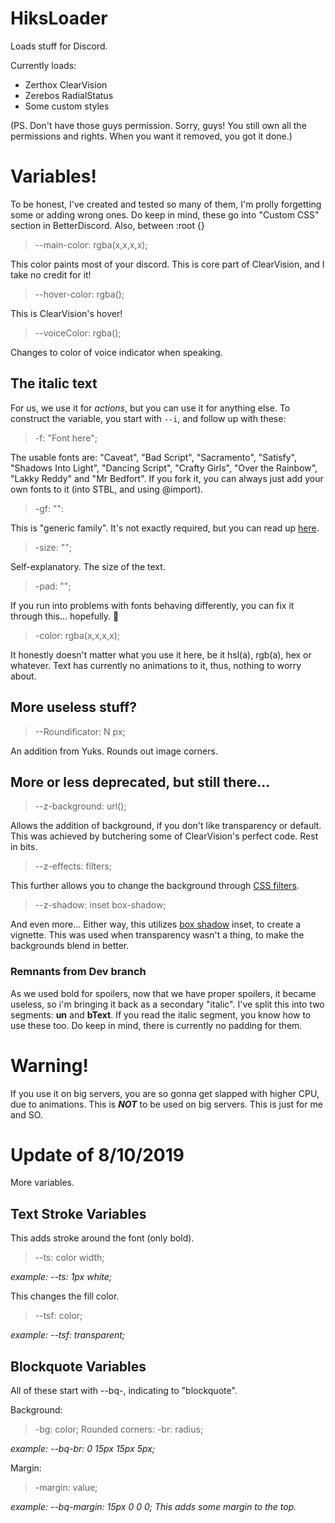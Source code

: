 # HiksLoader
Loads stuff for Discord.

Currently loads:
* Zerthox ClearVision
* Zerebos RadialStatus
* Some custom styles

(PS. Don't have those guys permission. Sorry, guys! You still own all the permissions and rights. When you want it removed, you got it done.)

# Variables!
To be honest, I've created and tested so many of them, I'm prolly forgetting some or adding wrong ones.
Do keep in mind, these go into "Custom CSS" section in BetterDiscord. Also, between :root {}

> --main-color: rgba(x,x,x,x);

This color paints most of your discord. This is core part of ClearVision, and I take no credit for it!

> --hover-color: rgba();

This is ClearVision's hover!

> --voiceColor: rgba();

Changes to color of voice indicator when speaking.

## The italic text
For us, we use it for _actions_, but you can use it for anything else.
To construct the variable, you start with `--i`, and follow up with these:

> -f: "Font here";

The usable fonts are: "Caveat", "Bad Script", "Sacramento", "Satisfy", "Shadows Into Light", "Dancing Script", "Crafty Girls", "Over the Rainbow", "Lakky Reddy" and "Mr Bedfort".
If you fork it, you can always just add your own fonts to it (into STBL, and using @import).

> -gf: "":

This is "generic family". It's not exactly required, but you can read up [here](https://www.w3schools.com/cssref/pr_font_font-family.asp).

> -size: "";

Self-explanatory. The size of the text.

> -pad: "";

If you run into problems with fonts behaving differently, you can fix it through this... hopefully.  :pray:

> -color: rgba(x,x,x,x);

It honestly doesn't matter what you use it here, be it hsl(a), rgb(a), hex or whatever. Text has currently no animations to it, thus, nothing to worry about.

## More useless stuff?
> --Roundificator: N px;

An addition from Yuks. Rounds out image corners.

## More or less deprecated, but still there...
> --z-background: url();

Allows the addition of background, if you don't like transparency or default. This was achieved by butchering some of ClearVision's perfect code. Rest in bits.

> --z-effects: filters;

This further allows you to change the background through [CSS filters](https://developer.mozilla.org/en-US/docs/Web/CSS/filter).

> --z-shadow: inset box-shadow;

And even more...
Either way, this utilizes [box shadow](https://www.w3schools.com/cssref/css3_pr_box-shadow.asp) inset, to create a vignette. This was used when transparency wasn't a thing, to make the backgrounds blend in better. 

### Remnants from Dev branch

As we used bold for spoilers, now that we have proper spoilers, it became useless, so i'm bringing it back as a secondary "italic". I've split this into two segments: **un** and **bText**.
If you read the italic segment, you know how to use these too. Do keep in mind, there is currently no padding for them.

# Warning!

If you use it on big servers, you are so gonna get slapped with higher CPU, due to animations. This is **_NOT_** to be used on big servers. This is just for me and SO.


# Update of 8/10/2019
More variables.

## Text Stroke Variables

This adds stroke around the font (only bold).
> --ts: color width;

_example:   --ts: 1px white;_

This changes the fill color.
> --tsf: color;

_example:   --tsf: transparent;_

## Blockquote Variables
All of these start with --bq-, indicating to "blockquote".

Background:
> -bg: color;
Rounded corners:
> -br: radius;

_example: --bq-br: 0 15px 15px 5px;_

Margin:
> -margin: value;

_example: --bq-margin: 15px 0 0 0;   This adds some margin to the top._
